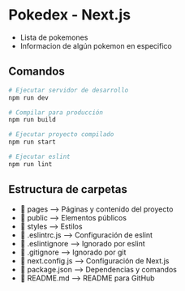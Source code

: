 # Pokedex - Next.js
- Lista de pokemones
- Informacion de algún pokemon en especifico

## Comandos
```bash
# Ejecutar servidor de desarrollo
npm run dev

# Compilar para producción
npm run build

# Ejecutar proyecto compilado
npm run start

# Ejecutar eslint
npm run lint
```

## Estructura de carpetas
- 📁 pages              --> Páginas y contenido del proyecto
- 📁 public             --> Elementos públicos
- 📁 styles             --> Estilos
- 📄 .eslintrc.js       --> Configuración de eslint
- 📄 .eslintignore      --> Ignorado por eslint
- 📄 .gitignore         --> Ignorado por git
- 📄 next.config.js     --> Configuración de Next.js
- 📄 package.json       --> Dependencias y comandos
- 📄 README.md          --> README para GitHub
